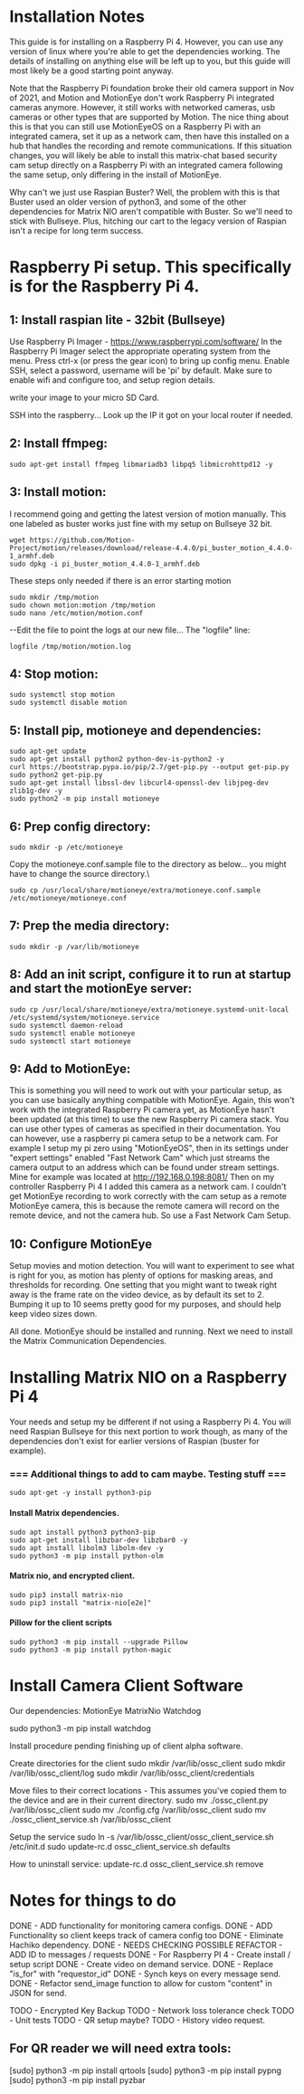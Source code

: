 # Installation Notes
This guide is for installing on a Raspberry Pi 4. However, you can use any version of linux where you're able to get the dependencies working. The details of installing on anything else will be left up to you, but this guide will most likely be a good starting point anyway. 

Note that the Raspberry Pi foundation broke their old camera support in Nov of 2021, and Motion and MotionEye don't work Raspberry Pi integrated cameras anymore. However, it still works with networked cameras, usb cameras or other types that are supported by Motion. The nice thing about this is that you can still use MotionEyeOS on a Raspberry Pi with an integrated camera, set it up as a network cam, then have this installed on a hub that handles the recording and remote communications. If this situation changes, you will likely be able to install this matrix-chat based security cam setup directly on a Raspberry Pi with an integrated camera following the same setup, only differing in the install of MotionEye.

Why can't we just use Raspian Buster? Well, the problem with this is that Buster used an older version of python3, and some of the other dependencies for Matrix NIO aren't compatible with Buster. So we'll need to stick with Bullseye. Plus, hitching our cart to the legacy version of Raspian isn't a recipe for long term success.

# Raspberry Pi setup. This specifically is for the Raspberry Pi 4. 

## 1: Install raspian lite - 32bit (Bullseye)
Use Raspberry Pi Imager - https://www.raspberrypi.com/software/
In the Raspberry Pi Imager select the appropriate operating system from the menu. Press ctrl-x (or press the gear icon) to bring up config menu. Enable SSH, select a password, username will be 'pi' by default. Make sure to enable wifi and configure too, and setup region details.

write your image to your micro SD Card.

SSH into the raspberry... Look up the IP it got on your local router if needed.

## 2: Install ffmpeg: 
```
sudo apt-get install ffmpeg libmariadb3 libpq5 libmicrohttpd12 -y
```

## 3: Install motion:
I recommend going and getting the latest version of motion manually. This one labeled as buster works just fine with my setup on Bullseye 32 bit.
```
wget https://github.com/Motion-Project/motion/releases/download/release-4.4.0/pi_buster_motion_4.4.0-1_armhf.deb
sudo dpkg -i pi_buster_motion_4.4.0-1_armhf.deb
```
These steps only needed if there is an error starting motion
```
sudo mkdir /tmp/motion
sudo chown motion:motion /tmp/motion
sudo nano /etc/motion/motion.conf
```
--Edit the file to point the logs at our new file... The "logfile" line:
```
logfile /tmp/motion/motion.log
```
		
			
## 4: Stop motion:

```
sudo systemctl stop motion
sudo systemctl disable motion
```

## 5: Install pip, motioneye and dependencies:

```
sudo apt-get update
sudo apt-get install python2 python-dev-is-python2 -y
curl https://bootstrap.pypa.io/pip/2.7/get-pip.py --output get-pip.py
sudo python2 get-pip.py
sudo apt-get install libssl-dev libcurl4-openssl-dev libjpeg-dev zlib1g-dev -y
sudo python2 -m pip install motioneye
```

## 6: Prep config directory:
```
sudo mkdir -p /etc/motioneye
```
Copy the motioneye.conf.sample file to the directory as below... you might have to change the source directory.\
```
sudo cp /usr/local/share/motioneye/extra/motioneye.conf.sample /etc/motioneye/motioneye.conf
```
		
## 7: Prep the media directory:

```
sudo mkdir -p /var/lib/motioneye
```

## 8: Add an init script, configure it to run at startup and start the motionEye server:
```
sudo cp /usr/local/share/motioneye/extra/motioneye.systemd-unit-local /etc/systemd/system/motioneye.service
sudo systemctl daemon-reload
sudo systemctl enable motioneye
sudo systemctl start motioneye
```

## 9: Add to MotionEye:
This is something you will need to work out with your particular setup, as you can use basically anything compatible with MotionEye.
Again, this won't work with the integrated Raspberry Pi camera yet, as MotionEye hasn't been updated (at this time) to use the new Raspberry Pi camera stack. You can use other types of cameras as specified in their documentation.
You can however, use a raspberry pi camera setup to be a network cam. For example I setup my pi zero using "MotionEyeOS", then in its settings under "expert settings" enabled "Fast Network Cam" which just streams the camera output to an address which can be found under stream settings. Mine for example was located at http://192.168.0.198:8081/ Then on my controller Raspberry Pi 4 I added this camera as a network cam. I couldn't get MotionEye recording to work correctly with the cam setup as a remote MotionEye camera, this is because the remote camera will record on the remote device, and not the camera hub. So use a Fast Network Cam Setup.

## 10: Configure MotionEye
Setup movies and motion detection. You will want to experiment to see what is right for you, as motion has plenty of options for masking areas, and thresholds for recording. One setting that you might want to tweak right away is the frame rate on the video device, as by default its set to 2. Bumping it up to 10 seems pretty good for my purposes, and should help keep video sizes down.

All done. MotionEye should be installed and running. Next we need to install the Matrix Communication Dependencies.

# Installing Matrix NIO on a Raspberry Pi 4
Your needs and setup my be different if not using a Raspberry Pi 4. You will need Raspian Bullseye for this next portion to work though, as many of the dependencies don't exist for earlier versions of Raspian (buster for example).

### === Additional things to add to cam maybe. Testing stuff ===
```
sudo apt-get -y install python3-pip
```

#### Install Matrix dependencies.

```
sudo apt install python3 python3-pip
sudo apt-get install libzbar-dev libzbar0 -y
sudo apt install libolm3 libolm-dev -y
sudo python3 -m pip install python-olm
```

#### Matrix nio, and encrypted client.
```
sudo pip3 install matrix-nio
sudo pip3 install "matrix-nio[e2e]"
```

#### Pillow for the client scripts
```
sudo python3 -m pip install --upgrade Pillow
sudo python3 -m pip install python-magic
```


# Install Camera Client Software

Our dependencies:
MotionEye
MatrixNio
Watchdog

sudo python3 -m pip install watchdog

Install procedure pending finishing up of client alpha software.

Create directories for the client
sudo mkdir /var/lib/ossc_client
sudo mkdir /var/lib/ossc_client/log
sudo mkdir /var/lib/ossc_client/credentials

Move files to their correct locations - This assumes you've copied them to the device and are in their current directory.
sudo mv ./ossc_client.py /var/lib/ossc_client
sudo mv ./config.cfg /var/lib/ossc_client
sudo mv ./ossc_client_service.sh /var/lib/ossc_client

Setup the service
sudo ln -s /var/lib/ossc_client/ossc_client_service.sh /etc/init.d
sudo update-rc.d ossc_client_service.sh defaults

How to uninstall service:
update-rc.d ossc_client_service.sh remove 



# Notes for things to do

DONE - ADD functionality for monitoring camera configs.
DONE - ADD Functionality so client keeps track of camera config too
DONE - Eliminate Hachiko dependency.
DONE - NEEDS CHECKING POSSIBLE REFACTOR - ADD ID to messages / requests
DONE - For Raspberry PI 4 - Create install / setup script
DONE - Create video on demand service.
DONE - Replace "is_for" with "requestor_id"
DONE - Synch keys on every message send.
DONE - Refactor send_image function to allow for custom "content" in JSON for send.


TODO - Encrypted Key Backup
TODO - Network loss tolerance check
TODO - Unit tests
TODO - QR setup maybe?
TODO - History video request.


## For QR reader we will need extra tools:

[sudo] python3 -m pip install qrtools
[sudo] python3 -m pip install pypng
[sudo] python3 -m pip install pyzbar

